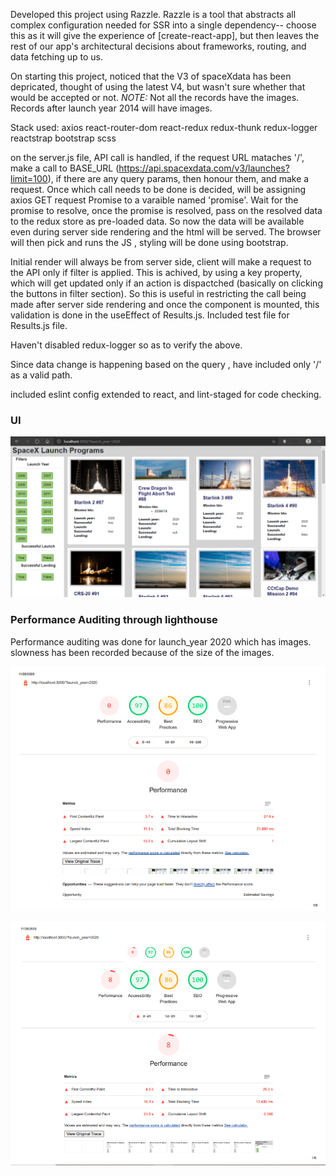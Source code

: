Developed this project using Razzle. Razzle is a tool that abstracts all complex configuration needed for SSR into a single dependency-- choose this as it will give the experience of [create-react-app], but then leaves the rest of our app's architectural decisions about frameworks, routing, and data fetching up to us.

On starting this project, noticed that the V3 of spaceXdata has been depricated, thought of using the latest V4, but wasn't sure whether that would be accepted or not.
_NOTE:_ Not all the records have the images. Records after launch year 2014 will have images.

Stack used:
axios
react-router-dom
react-redux
redux-thunk
redux-logger
reactstrap
bootstrap
scss

on the server.js file, API call is handled, if the request URL mataches '/', make a call to BASE_URL (https://api.spacexdata.com/v3/launches?limit=100), if there are any query params, then honour them, and make a request. Once which call needs to be done is decided, will be assigning axios GET request Promise to a varaible named 'promise'. Wait for the promise to resolve, once the promise is resolved, pass on the resolved data to the redux store as pre-loaded data. So now the data will be available even during server side rendering and the html will be served. The browser will then pick and runs the JS , styling will be done using bootstrap. 

Initial render will always be from server side, client will make a request to the API only if filter is applied. This is achived, by using a key property, which will get updated only if an action is dispactched (basically on clicking the buttons in filter section). So this is useful in restricting the call being made after server side rendering and once the component is mounted, this validation is done in the useEffect of Results.js. Included test file for Results.js file.

Haven't disabled redux-logger so as to verify the above.

Since data change is happening based on the query , have included only '/' as a valid path.

included eslint config extended to react, and lint-staged for code checking.

### UI 

![UI Image](https://raw.githubusercontent.com/vikasmadan09/launch_spacex/master/images/Page.PNG "Desktop")


### Performance Auditing through lighthouse

Performance auditing was done for launch_year 2020 which has images. slowness has been recorded because of the size of the images.

![Ran for emulated desktop](https://raw.githubusercontent.com/vikasmadan09/launch_spacex/master/images/performance/Desktop/Image1.PNG "Emulated Desktop")

![Ran for emulated Mobile](https://raw.githubusercontent.com/vikasmadan09/launch_spacex/master/images/performance/Mobile/Image1.PNG "Emulated Desktop")